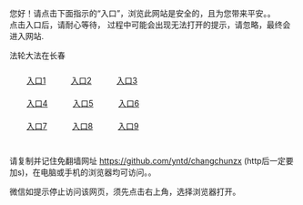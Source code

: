 您好！请点击下面指示的“入口”，浏览此网站是安全的，且为您带来平安。。 <br/>
点击入口后，请耐心等待， 过程中可能会出现无法打开的提示，请忽略，最终会进入网站. </br>

法轮大法在长春<br/>
<div style="padding:10px"><a style="margin:20px" target="_blank" href="https://d38f9tr910t0yw.cloudfront.net/2Qpsp?ferzloqw" id="ccLink1" rel="nofollow">入口1</a> <a target="_blank" style="margin:20px" href="https://d2zfmxonifnf7a.cloudfront.net/2Qpsp?ulkgjgla" id="ccLink2" rel="nofollow">入口2</a> <a style="margin:20px" target="_blank" href="https://d1oa4o99gbbxjj.cloudfront.net/2Qpsp?wsepjx" id="ccLink3" rel="nofollow">入口3</a></div>

<div style="padding:10px" ><a style="margin:20px" target="_blank" href="https://d38f9tr910t0yw.cloudfront.net/2Qpsp?ferzloqw" id="ccLink4" rel="nofollow">入口4</a> <a style="margin:20px" href="https://d2zfmxonifnf7a.cloudfront.net/2Qpsp?ulkgjgla" target="_blank" id="ccLink5" rel="nofollow">入口5</a> <a style="margin:20px" href="https://d1oa4o99gbbxjj.cloudfront.net/2Qpsp?wsepjx" target="_blank" id="ccLink6" rel="nofollow">入口6</a></div>

<div style="padding:10px"><a style="margin:20px" target="_blank" href="https://d38f9tr910t0yw.cloudfront.net/2Qpsp?ferzloqw" id="ccLink7" rel="nofollow">入口7</a> <a style="margin:20px" href="https://d2zfmxonifnf7a.cloudfront.net/2Qpsp?ulkgjgla" target="_blank" id="ccLink8" rel="nofollow">入口8</a> <a style="margin:20px" target="_blank" href="https://d1oa4o99gbbxjj.cloudfront.net/2Qpsp?wsepjx" id="ccLink9" rel="nofollow">入口9</a></div>

<br/>



请复制并记住免翻墙网址 https://github.com/yntd/changchunzx (http后一定要加s)，在电脑或手机的浏览器均可访问。。<br/>

微信如提示停止访问该网页，须先点击右上角，选择浏览器打开。
